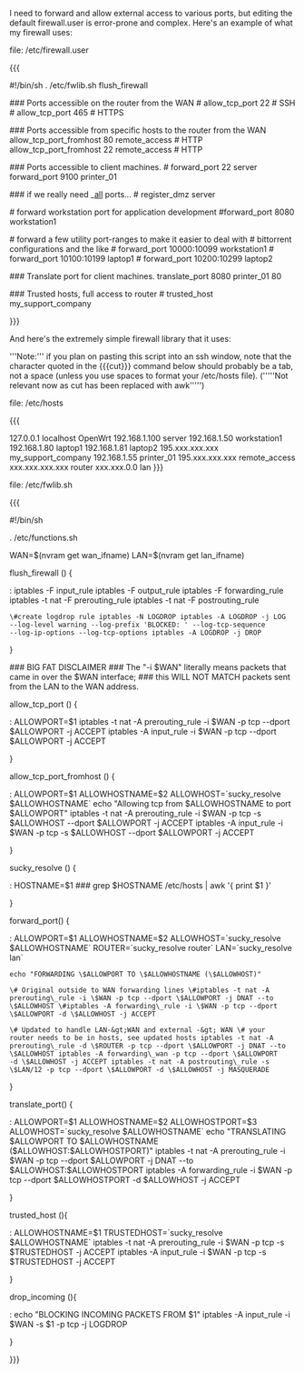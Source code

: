 I need to forward and allow external access to various ports, but
editing the default firewall.user is error-prone and complex. Here's an
example of what my firewall uses:

file: /etc/firewall.user

{{{

\#!/bin/sh . /etc/fwlib.sh flush\_firewall

\#\#\# Ports accessible on the router from the WAN \# allow\_tcp\_port
22 \# SSH \# allow\_tcp\_port 465 \# HTTPS

\#\#\# Ports accessible from specific hosts to the router from the WAN
allow\_tcp\_port\_fromhost 80 remote\_access \# HTTP
allow\_tcp\_port\_fromhost 22 remote\_access \# HTTP

\#\#\# Ports accessible to client machines. \# forward\_port 22 server
forward\_port 9100 printer\_01

\#\#\# if we really need \_[all]() ports... \# register\_dmz server

\# forward workstation port for application development \#forward\_port
8080 workstation1

\# forward a few utility port-ranges to make it easier to deal with \#
bittorrent configurations and the like \# forward\_port 10000:10099
workstation1 \# forward\_port 10100:10199 laptop1 \# forward\_port
10200:10299 laptop2

\#\#\# Translate port for client machines. translate\_port 8080
printer\_01 80

\#\#\# Trusted hosts, full access to router \# trusted\_host
my\_support\_company

}}}

And here's the extremely simple firewall library that it uses:

'''Note:''' if you plan on pasting this script into an ssh window, note
that the character quoted in the {{{cut}}} command below should probably
be a tab, not a space (unless you use spaces to format your /etc/hosts
file). ('''''Not relevant now as cut has been replaced with awk''''')

file: /etc/hosts

{{{

127.0.0.1 localhost OpenWrt 192.168.1.100 server 192.168.1.50
workstation1 192.168.1.80 laptop1 192.168.1.81 laptop2 195.xxx.xxx.xxx
my\_support\_company 192.168.1.55 printer\_01 195.xxx.xxx.xxx
remote\_access xxx.xxx.xxx.xxx router xxx.xxx.0.0 lan }}}

file: /etc/fwlib.sh

{{{

\#!/bin/sh

. /etc/functions.sh

WAN=\$(nvram get wan\_ifname) LAN=\$(nvram get lan\_ifname)

flush\_firewall () {

:   iptables -F input\_rule iptables -F output\_rule iptables -F
    forwarding\_rule iptables -t nat -F prerouting\_rule iptables -t nat
    -F postrouting\_rule

    \#create logdrop rule iptables -N LOGDROP iptables -A LOGDROP -j LOG
    --log-level warning --log-prefix 'BLOCKED: ' --log-tcp-sequence
    --log-ip-options --log-tcp-options iptables -A LOGDROP -j DROP

}

\#\#\# BIG FAT DISCLAIMER \#\#\# The "-i \$WAN" literally means packets
that came in over the \$WAN interface; \#\#\# this WILL NOT MATCH
packets sent from the LAN to the WAN address.

allow\_tcp\_port () {

:   ALLOWPORT=\$1 iptables -t nat -A prerouting\_rule -i \$WAN -p tcp
    --dport \$ALLOWPORT -j ACCEPT iptables -A input\_rule -i \$WAN -p
    tcp --dport \$ALLOWPORT -j ACCEPT

}

allow\_tcp\_port\_fromhost () {

:   ALLOWPORT=\$1 ALLOWHOSTNAME=\$2 ALLOWHOST=\`sucky\_resolve
    \$ALLOWHOSTNAME\` echo "Allowing tcp from \$ALLOWHOSTNAME to port
    \$ALLOWPORT" iptables -t nat -A prerouting\_rule -i \$WAN -p tcp -s
    \$ALLOWHOST --dport \$ALLOWPORT -j ACCEPT iptables -A input\_rule -i
    \$WAN -p tcp -s \$ALLOWHOST --dport \$ALLOWPORT -j ACCEPT

}

sucky\_resolve () {

:   HOSTNAME=\$1 \#\#\# grep \$HOSTNAME /etc/hosts | awk '{ print \$1 }'

}

forward\_port() {

:   ALLOWPORT=\$1 ALLOWHOSTNAME=\$2 ALLOWHOST=\`sucky\_resolve
    \$ALLOWHOSTNAME\` ROUTER=\`sucky\_resolve router\`
    LAN=\`sucky\_resolve lan\`

    echo "FORWARDING \$ALLOWPORT TO \$ALLOWHOSTNAME (\$ALLOWHOST)"

    \# Original outside to WAN forwarding lines \#iptables -t nat -A
    prerouting\_rule -i \$WAN -p tcp --dport \$ALLOWPORT -j DNAT --to
    \$ALLOWHOST \#iptables -A forwarding\_rule -i \$WAN -p tcp --dport
    \$ALLOWPORT -d \$ALLOWHOST -j ACCEPT

    \# Updated to handle LAN-&gt;WAN and external -&gt; WAN \# your
    router needs to be in hosts, see updated hosts iptables -t nat -A
    prerouting\_rule -d \$ROUTER -p tcp --dport \$ALLOWPORT -j DNAT --to
    \$ALLOWHOST iptables -A forwarding\_wan -p tcp --dport \$ALLOWPORT
    -d \$ALLOWHOST -j ACCEPT iptables -t nat -A postrouting\_rule -s
    \$LAN/12 -p tcp --dport \$ALLOWPORT -d \$ALLOWHOST -j MASQUERADE

}

translate\_port() {

:   ALLOWPORT=\$1 ALLOWHOSTNAME=\$2 ALLOWHOSTPORT=\$3
    ALLOWHOST=\`sucky\_resolve \$ALLOWHOSTNAME\` echo "TRANSLATING
    \$ALLOWPORT TO \$ALLOWHOSTNAME (\$ALLOWHOST:\$ALLOWHOSTPORT)"
    iptables -t nat -A prerouting\_rule -i \$WAN -p tcp --dport
    \$ALLOWPORT -j DNAT --to \$ALLOWHOST:\$ALLOWHOSTPORT iptables -A
    forwarding\_rule -i \$WAN -p tcp --dport \$ALLOWHOSTPORT -d
    \$ALLOWHOST -j ACCEPT

}

trusted\_host (){

:   ALLOWHOSTNAME=\$1 TRUSTEDHOST=\`sucky\_resolve \$ALLOWHOSTNAME\`
    iptables -t nat -A prerouting\_rule -i \$WAN -p tcp -s \$TRUSTEDHOST
    -j ACCEPT iptables -A input\_rule -i \$WAN -p tcp -s \$TRUSTEDHOST
    -j ACCEPT

}

drop\_incoming (){

:   echo "BLOCKING INCOMING PACKETS FROM \$1" iptables -A input\_rule -i
    \$WAN -s \$1 -p tcp -j LOGDROP

}

}}}
